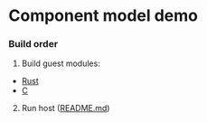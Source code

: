 # Component model demo

### Build order

1. Build guest modules:
  * [Rust](./guest/hello-rs/README.md)
  * [C](./guest/hello-c/README.md)
2. Run host ([README.md](./host/runtime-rs/README.md))
